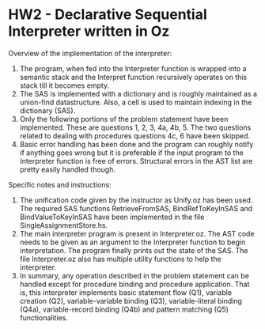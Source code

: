 # HW2 - Declarative Sequential Interpreter written in Oz  

Overview of the implementation of the interpreter:  
1. The program, when fed into the Interpreter function is wrapped into a semantic stack and the Interpret function recursively operates on this stack till it becomes empty.  
2. The SAS is implemented with a dictionary and is roughly maintained as a union-find datastructure. Also, a cell is used to maintain indexing in the dictionary (SAS).  
3. Only the following portions of the problem statement have been implemented. These are questions 1, 2, 3, 4a, 4b, 5. The two questions related to dealing with procedures questions 4c, 6 have been skipped.  
4. Basic error handling has been done and the program can roughly notify if anything goes wrong but it is preferable if the input program to the Interpreter function is free of errors. Structural errors in the AST list are pretty easily handled though.  

Specific notes and instructions:  
1. The unification code given by the instructor as Unify.oz has been used. The required SAS functions RetrieveFromSAS, BindRefToKeyInSAS and BindValueToKeyInSAS have been implemented in the file SingleAssignmentStore.hs.  
2. The main interpreter program is present in Interpreter.oz. The AST code needs to be given as an argument to the Interpreter function to begin interpretation. The program finally prints out the state of the SAS. The file Interpreter.oz also has multiple utility functions to help the interpreter.  
3. In summary, any operation described in the problem statement can be handled except for procedure binding and procedure application. That is, this interpreter implements basic statement flow (Q1), variable creation (Q2), variable-variable binding (Q3), variable-literal binding (Q4a), variable-record binding (Q4b) and pattern matching (Q5) functionalities.
